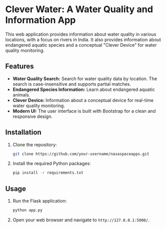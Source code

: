 # Clever Water: A Water Quality and Information App

This web application provides information about water quality in various locations, with a focus on rivers in India. It also provides information about endangered aquatic species and a conceptual "Clever Device" for water quality monitoring.

## Features

*   **Water Quality Search:** Search for water quality data by location. The search is case-insensitive and supports partial matches.
*   **Endangered Species Information:** Learn about endangered aquatic animals.
*   **Clever Device:** Information about a conceptual device for real-time water quality monitoring.
*   **Modern UI:** The user interface is built with Bootstrap for a clean and responsive design.

## Installation

1.  Clone the repository:
    ```bash
    git clone https://github.com/your-username/nasaspaceapps.git
    ```
2.  Install the required Python packages:
    ```bash
    pip install -r requirements.txt
    ```

## Usage

1.  Run the Flask application:
    ```bash
    python app.py
    ```
2.  Open your web browser and navigate to `http://127.0.0.1:5000/`.
